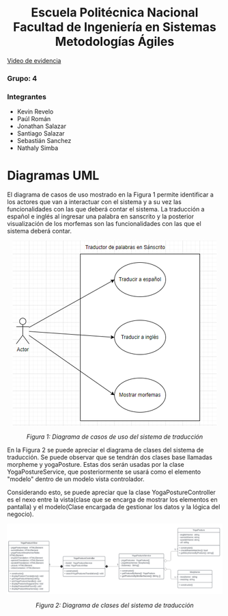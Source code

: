 <h1 align="center">
    Escuela Politécnica Nacional<br>
    Facultad de Ingeniería en Sistemas<br>
    Metodologías Ágiles<br>
</h1>

[Video de evidencia](https://epnecuador-my.sharepoint.com/:v:/g/personal/paul_roman_epn_edu_ec/EY4x8LZs_1JLpyIDfNTXiBsB-EykMsPfO-yT04pHpjwzqQ?nav=eyJyZWZlcnJhbEluZm8iOnsicmVmZXJyYWxBcHAiOiJPbmVEcml2ZUZvckJ1c2luZXNzIiwicmVmZXJyYWxBcHBQbGF0Zm9ybSI6IldlYiIsInJlZmVycmFsTW9kZSI6InZpZXciLCJyZWZlcnJhbFZpZXciOiJNeUZpbGVzTGlua0NvcHkifX0&e=5JWKYi)

### Grupo: 4

### Integrantes
- Kevin Revelo
- Paúl Román
- Jonathan Salazar
- Santiago Salazar
- Sebastián Sanchez
- Nathaly Simba

# Diagramas UML 
El diagrama de casos de uso mostrado en la Figura 1 permite identificar a los actores que van a interactuar con el sistema y a su vez las funcionalidades con las que deberá contar el sistema. La traducción a español e inglés al ingresar una palabra en sanscrito y la posterior visualización de los morfemas son las funcionalidades con las que el sistema deberá contar. 

<p align="center">
  <img src="assets/UseCaseDiagram.png" alt="Diagrama de casos de uso">
</p>

<p align="center">
  <em>Figura 1: Diagrama de casos de uso del sistema de traducción</em>
</p>

En la Figura 2 se puede apreciar el diagrama de clases del sistema de traducción. Se puede observar que se tendrán dos clases base llamadas morpheme y yogaPosture. Estas dos serán usadas por la clase YogaPostureService, que posteriormente se usará como el elemento "modelo" dentro de un modelo vista controlador. 

Considerando esto, se puede apreciar que la clase YogaPostureController es el nexo entre la vista(clase que se encarga de mostrar los elementos en pantalla) y el modelo(Clase encargada de gestionar los datos y la lógica del negocio).

<p align="center">
  <img src="assets/ClassDiagram.png" alt="Diagrama de clase">
</p>

<p align="center">
  <em>Figura 2: Diagrama de clases del sistema de traducción</em>
</p>
